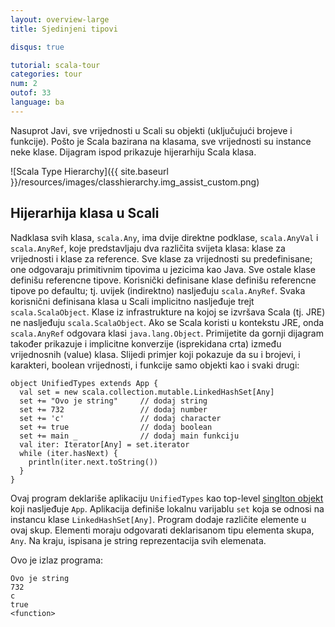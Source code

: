 ```yaml
---
layout: overview-large
title: Sjedinjeni tipovi

disqus: true

tutorial: scala-tour
categories: tour
num: 2
outof: 33
language: ba
---
```


Nasuprot Javi, sve vrijednosti u Scali su objekti (uključujući brojeve i funkcije).
Pošto je Scala bazirana na klasama, sve vrijednosti su instance neke klase.
Dijagram ispod prikazuje hijerarhiju Scala klasa.

![Scala Type Hierarchy]({{ site.baseurl }}/resources/images/classhierarchy.img_assist_custom.png)

## Hijerarhija klasa u Scali ##

Nadklasa svih klasa, `scala.Any`, ima dvije direktne podklase, `scala.AnyVal` i `scala.AnyRef`, koje predstavljaju dva različita svijeta klasa:
klase za vrijednosti i klase za reference.
Sve klase za vrijednosti su predefinisane; one odgovaraju primitivnim tipovima u jezicima kao Java.
Sve ostale klase definišu referencne tipove.
Korisnički definisane klase definišu referencne tipove po defaultu; tj. uvijek (indirektno) nasljeđuju `scala.AnyRef`.
Svaka korisnični definisana klasa u Scali implicitno nasljeđuje trejt `scala.ScalaObject`.
Klase iz infrastrukture na kojoj se izvršava Scala (tj. JRE) ne nasljeđuju `scala.ScalaObject`.
Ako se Scala koristi u kontekstu JRE, onda `scala.AnyRef` odgovara klasi `java.lang.Object`.
Primijetite da gornji dijagram također prikazuje i implicitne konverzije (isprekidana crta) između vrijednosnih (value) klasa.
Slijedi primjer koji pokazuje da su i brojevi, i karakteri, boolean vrijednosti, i funkcije samo objekti kao i svaki drugi:
 
    object UnifiedTypes extends App {
      val set = new scala.collection.mutable.LinkedHashSet[Any]
      set += "Ovo je string"     // dodaj string
      set += 732                 // dodaj number
      set += 'c'                 // dodaj character
      set += true                // dodaj boolean
      set += main _              // dodaj main funkciju
      val iter: Iterator[Any] = set.iterator
      while (iter.hasNext) {
        println(iter.next.toString())
      }
    }
 
Ovaj program deklariše aplikaciju `UnifiedTypes` kao top-level [singlton objekt](singleton-objects.html) koji nasljeđuje `App`.
Aplikacija definiše lokalnu varijablu `set` koja se odnosi na instancu klase `LinkedHashSet[Any]`.
Program dodaje različite elemente u ovaj skup.
Elementi moraju odgovarati deklarisanom tipu elementa skupa, `Any`.
Na kraju, ispisana je string reprezentacija svih elemenata.

Ovo je izlaz programa:

    Ovo je string
    732
    c
    true
    <function>
